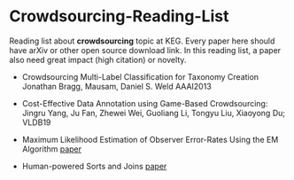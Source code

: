 # Crowdsourcing-Reading-List

Reading list about **crowdsourcing** topic at KEG. Every paper here should have arXiv or other open source download link. In this reading list, a paper also need great impact (high citation) or novelty.

* Crowdsourcing Multi-Label Classification for Taxonomy Creation Jonathan Bragg, Mausam, Daniel S. Weld AAAI2013

*  Cost-Effective Data Annotation using Game-Based Crowdsourcing: Jingru Yang, Ju Fan, Zhewei Wei, Guoliang Li, Tongyu Liu, Xiaoyong Du; VLDB19
* Maximum Likelihood Estimation of Observer Error-Rates Using the EM Algorithm [paper][1]
* Human-powered Sorts and Joins [paper][2]


[1]:http://citeseerx.ist.psu.edu/viewdoc/download;jsessionid=015CF2C72934589E0B4B32639680D0F2?doi=10.1.1.469.1377&rep=rep1&type=pdf
[2]:https://arxiv.org/pdf/1109.6881.pdf
